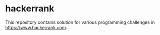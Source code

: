 # hackerrank
This repository contains solution for various programming challenges in https://www.hackerrank.com.
